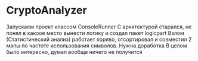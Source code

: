 # CryptoAnalyzer
Запускаем проект классом ConsoleRunner
С архитектурой старался, не понял в какоое место вынести логику и создал пакет logicpart
Взлом (Статистический анализ) работает коряво, отсортировал и совместил 2 мапы по частоте использования символов. Нужна доработка
В целом было интересно, думал вообще ничего не получится
